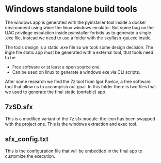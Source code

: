 # Windows standalone build tools

The windows app is generated with the pyinstaller tool inside a docker environment using wine: the linux windows emulator. But some bug on the UAC privilege escalation inside pyinstaller forbids us to generate a single .exe file, instead we need to use a folder with the skyflash-gui.exe inside.

The tools design is a static .exe file so we took some design decision: The ingle file static app must be generated with a external tool, that tools need to be:

* Free software or at least a open source one.
* Can be used on linux to generate a windows exe via CLI scripts.

After some research we find the 7z tool from Igor Pavlov, a free software tool that allow us to accomplish out goal. In this folder there is two files that we used to generate the final static (portable) app.

## 7zSD.sfx

This is a modified variant of the 7z sfx module: the icon has been swapped with the project one. This is the windows extraction and exec tool.

## sfx_config.txt

This is the configuration file that will be embedded in the final app to customize the execution.
